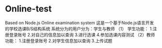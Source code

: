 # Online-test
Based on Node.js Online examination system
这是一个基于Node.js语言开发的学校选课B/S结构系统
系统分为的用户分为：学生与教师
 （1） 学生功能：
       1.注册登录账号
       2.对自己的信息加以查询
       3.进行选课
       4.参加选课内容测试
 （2）教师功能：
       1.注册登录账号
       2.对学生信息加以查询
       3.上传试题
